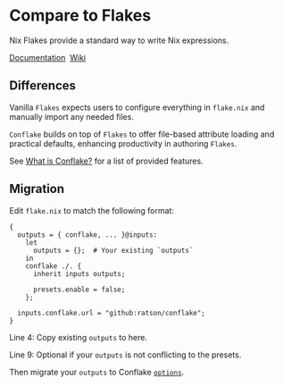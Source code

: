 # Compare to Flakes

Nix Flakes provide a standard way to write Nix expressions.

[Documentation](https://nix.dev/concepts/flakes.html)&nbsp;
[Wiki](https://nixos.wiki/wiki/Flakes)

## Differences

Vanilla `Flakes` expects users to configure everything in `flake.nix`
and manually import any needed files.

`Conflake` builds on top of `Flakes` to offer file-based attribute loading
and practical defaults, enhancing productivity in authoring `Flakes`.

See [What is Conflake?](../guide/introduction.md) for a list of provided features.

## Migration

<!-- #region migration -->

Edit `flake.nix` to match the following format:

```nix:line-numbers {4,7-9}
{
  outputs = { conflake, ... }@inputs:
    let
      outputs = {};  # Your existing `outputs`
    in
    conflake ./. {
      inherit inputs outputs;

      presets.enable = false;
    };

  inputs.conflake.url = "github:ratson/conflake";
}
```

Line 4: Copy existing `outputs` to here.

Line 9: Optional if your `outputs` is not conflicting to the presets.

Then migrate your `outputs` to Conflake [`options`](../options/).

<!-- #endregion migration -->
